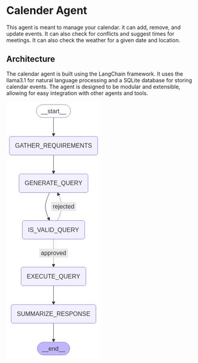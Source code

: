 # Calender Agent

This agent is meant to manage your calendar. it can add, remove, and update events. It can also check for conflicts and suggest times for meetings. It can also check the weather for a given date and location.

## Architecture

The calendar agent is built using the LangChain framework. It uses the llama3.1 for natural language processing and a SQLite database for storing calendar events. The agent is designed to be modular and extensible, allowing for easy integration with other agents and tools.

![Calendar Agent Architecture](assets/graph.png)